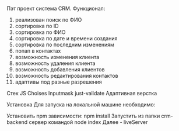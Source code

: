 Пэт проект система CRM.
Функционал:
1. реализован поиск по ФИО
2. сортировка по ID
3. сортировка по ФИО
4. сортировка по дате и времени создания
5. сортировка по последним изменениям
6. попап в контактах
7. возможность изменения клиента
8. возможность удаления клиента
9. возможность добавления клиентов
10. возможность редактирования контактов
11. адаптивы под разные разрешения

Стек
JS
Choises
Inputmask
just-validate
Адаптивная верстка

Установка
Для запуска на локальной машине необходимо:

Установить npm зависимости:
npm install
Запустить из папки crm-backend сервер командой node index
Далее - liveServer 
